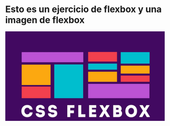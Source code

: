 # Esto es un ejercicio de flexbox y una imagen de flexbox

![esto es un ejercicio basico de flexbox para seguir practicando](./flexbox.webp)
